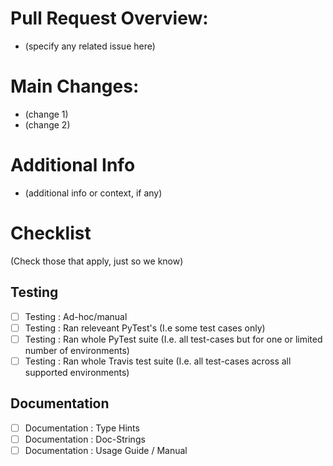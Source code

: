 # Pull Request Overview:
- (specify any related issue here)

# Main Changes:
- (change 1)
- (change 2)

# Additional Info
- (additional info or context, if any)


# Checklist
(Check those that apply, just so we know)
## Testing
- [ ] Testing : Ad-hoc/manual
- [ ] Testing : Ran releveant PyTest's 
    (I.e some test cases only)
- [ ] Testing : Ran whole PyTest suite 
    (I.e. all test-cases but for one or limited number of environments)
- [ ] Testing : Ran whole Travis test suite 
    (I.e. all test-cases across all supported environments)
  
## Documentation
- [ ] Documentation : Type Hints
- [ ] Documentation : Doc-Strings
- [ ] Documentation : Usage Guide / Manual
